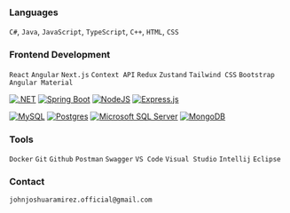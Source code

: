 ### Languages
`C#`, `Java`, `JavaScript`, `TypeScript`, `C++`, `HTML`, `CSS`

### Frontend Development
`React` `Angular` `Next.js` `Context API` `Redux` `Zustand` `Tailwind CSS` `Bootstrap` `Angular Material`

[![.NET](https://img.shields.io/badge/.NET-512BD4?logo=dotnet&logoColor=fff)](#) [![Spring Boot](https://img.shields.io/badge/Spring%20Boot-6DB33F?logo=springboot&logoColor=fff)](#) [![NodeJS](https://img.shields.io/badge/Node.js-6DA55F?logo=node.js&logoColor=white)](#) [![Express.js](https://img.shields.io/badge/Express.js-%23404d59.svg?logo=express&logoColor=%2361DAFB)](#)

[![MySQL](https://img.shields.io/badge/MySQL-4479A1?logo=mysql&logoColor=fff)](#) [![Postgres](https://img.shields.io/badge/Postgres-%23316192.svg?logo=postgresql&logoColor=white)](#) [![Microsoft SQL Server](https://custom-icon-badges.demolab.com/badge/Microsoft%20SQL%20Server-CC2927?logo=mssqlserver-white&logoColor=white)](#) [![MongoDB](https://img.shields.io/badge/MongoDB-%234ea94b.svg?logo=mongodb&logoColor=white)](#)

### Tools
 `Docker` `Git` `Github` `Postman` `Swagger` `VS Code` `Visual Studio` `Intellij` `Eclipse`


### Contact
`johnjoshuaramirez.official@gmail.com`
